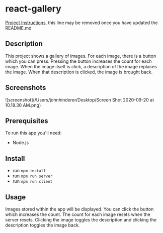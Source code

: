 # react-gallery

[Project Instructions](./INSTRUCTIONS.md), this line may be removed once you have updated the README.md

## Description

This project shows a gallery of images. For each image, there is a button which you can press. Pressing the button increases the count for each image. When the image itself is click, a description of the image replaces the image. When that description is clicked, the image is brought back.



## Screenshots

![screenshot](/Users/johnhinderer/Desktop/Screen Shot 2020-09-20 at 10.18.30 AM.png) <!-- doesn't work for now -->


## Prerequisites

To run this app you'll need:

- Node.js


## Install

- run `npm install`
- run `npm run server`
- run `npm run client`


## Usage

Images stored within the app will be displayed. You can click the button which increases the count. The count for each image resets when the server resets. Clicking the image toggles the description and clicking the description toggles the image back.